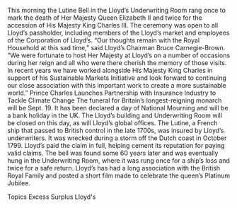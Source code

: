 This morning the Lutine Bell in the Lloyd’s Underwriting Room rang once to mark the death of Her Majesty Queen Elizabeth II and twice for the accession of His Majesty King Charles III.
The ceremony was open to all Lloyd’s passholder, including members of the Lloyd’s market and employees of the Corporation of Lloyd’s.
“Our thoughts remain with the Royal Household at this sad time,” said Lloyd’s Chairman Bruce Carnegie-Brown. “We were fortunate to host Her Majesty at Lloyd’s on a number of occasions during her reign and all who were there cherish the memory of those visits. In recent years we have worked alongside His Majesty King Charles in support of his Sustainable Markets Initiative and look forward to continuing our close association with this important work to create a more sustainable world.”
Prince Charles Launches Partnership with Insurance Industry to Tackle Climate Change
The funeral for Britain’s longest-reigning monarch will be Sept. 19. It has been declared a day of National Mourning and will be a bank holiday in the UK. The Lloyd’s building and Underwriting Room will be closed on this day, as will Lloyd’s global offices.
The Lutine, a French ship that passed to British control in the late 1700s, was insured by Lloyd’s underwriters. It was wrecked during a storm off the Dutch coast in October 1799. Lloyd’s paid the claim in full, helping cement its reputation for paying valid claims. The bell was found some 60 years later and was eventually hung in the Underwriting Room, where it was rung once for a ship’s loss and twice for a safe return.
Lloyd’s has had a long association with the British Royal Family and posted a short film made to celebrate the queen’s Platinum Jubilee.


Topics
Excess Surplus
Lloyd's
